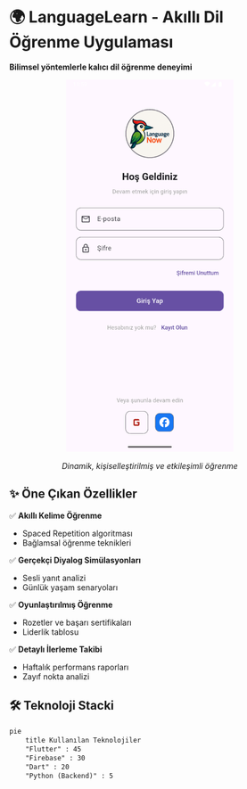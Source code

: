 # 🌍 LanguageLearn - Akıllı Dil Öğrenme Uygulaması  

**Bilimsel yöntemlerle kalıcı dil öğrenme deneyimi**  

<div align="center">
  <img src="login.png" width="300" alt="LanguageLearn Giriş Ekranı">
  <p><em>Dinamik, kişiselleştirilmiş ve etkileşimli öğrenme</em></p>
</div>

## ✨ Öne Çıkan Özellikler  

✅ **Akıllı Kelime Öğrenme**  
- Spaced Repetition algoritması  
- Bağlamsal öğrenme teknikleri  

✅ **Gerçekçi Diyalog Simülasyonları**  
- Sesli yanıt analizi  
- Günlük yaşam senaryoları  

✅ **Oyunlaştırılmış Öğrenme**  
- Rozetler ve başarı sertifikaları  
- Liderlik tablosu  

✅ **Detaylı İlerleme Takibi**  
- Haftalık performans raporları  
- Zayıf nokta analizi  

## 🛠️ Teknoloji Stacki  

```mermaid
pie
    title Kullanılan Teknolojiler
    "Flutter" : 45
    "Firebase" : 30
    "Dart" : 20
    "Python (Backend)" : 5
